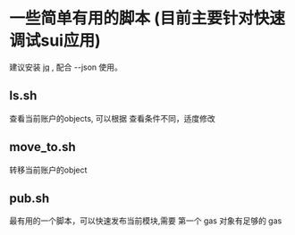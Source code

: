 # 一些简单有用的脚本 (目前主要针对快速调试sui应用)

建议安装 [jq](https://stedolan.github.io/jq/) , 配合 --json 使用。

## ls.sh

查看当前账户的objects, 可以根据 查看条件不同，适度修改

## move_to.sh

转移当前账户的object

## pub.sh 

最有用的一个脚本，可以快速发布当前模块,需要 第一个 gas 对象有足够的 gas